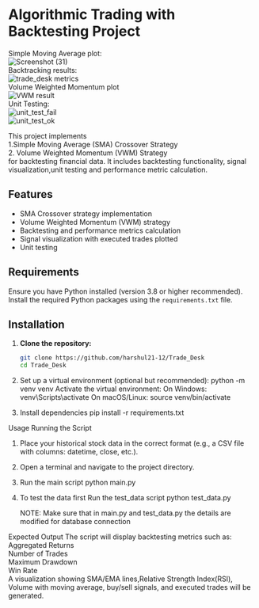 # Algorithmic Trading with Backtesting Project
Simple Moving Average plot:  
![Screenshot (31)](https://github.com/user-attachments/assets/801dd52f-03f7-41bd-b151-659b1aea4e59)  
Backtracking results:  
![trade_desk metrics](https://github.com/user-attachments/assets/d6289c30-cff5-48d3-94be-d03380a6b8be)  
Volume Weighted Momentum plot  
![VWM result](https://github.com/user-attachments/assets/57b7b06c-4c59-44af-b1c9-cf8a6351b3a1)  
Unit Testing:  
![unit_test_fail](https://github.com/user-attachments/assets/66b1c749-82fe-452b-bbe0-955fc55af79e)  
![unit_test_ok](https://github.com/user-attachments/assets/2e227644-814e-4411-bd5b-d49078545001)  



This project implements  
1.Simple Moving Average (SMA) Crossover Strategy  
2. Volume Weighted Momentum (VWM) Strategy  
for backtesting financial data. It includes backtesting functionality, signal visualization,unit testing and performance metric calculation.  

## Features
- SMA Crossover strategy implementation
- Volume Weighted Momentum (VWM) strategy
- Backtesting and performance metrics calculation
- Signal visualization with executed trades plotted
- Unit testing

## Requirements
Ensure you have Python installed (version 3.8 or higher recommended). Install the required Python packages using the `requirements.txt` file.

## Installation
1. **Clone the repository:**
   ```bash
   git clone https://github.com/harshul21-12/Trade_Desk
   cd Trade_Desk

2. Set up a virtual environment (optional but recommended):
      python -m venv venv
  Activate the virtual environment:
On Windows:
  venv\Scripts\activate
On macOS/Linux:
  source venv/bin/activate

3. Install dependencies
pip install -r requirements.txt

Usage
Running the Script
1. Place your historical stock data in the correct format (e.g., a CSV file with columns: datetime, close, etc.).
2. Open a terminal and navigate to the project directory.
3. Run the main script
   python main.py
5. To test the data first  Run the test_data script
   python test_data.py

   NOTE: Make sure that in main.py and test_data.py the details are modified for database connection

Expected Output
The script will display backtesting metrics such as:  
   Aggregated Returns  
   Number of Trades  
   Maximum Drawdown  
   Win Rate  
   A visualization showing SMA/EMA lines,Relative Strength Index(RSI), Volume with moving average, buy/sell signals, and executed trades will be generated.








